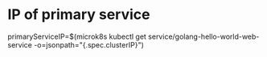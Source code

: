 # IP of primary service
primaryServiceIP=$(microk8s kubectl get service/golang-hello-world-web-service -o=jsonpath="{.spec.clusterIP}")